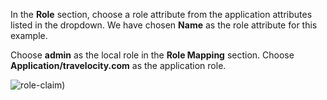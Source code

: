 In the **Role** section, choose a role attribute from the application attributes listed in the dropdown. We have chosen **Name** as the role attribute for this example. 

Choose **admin** as the local role in the **Role Mapping** section. Choose **Application/travelocity.com** as the application role. 

![role-claim](../../assets/img/samples/role-claim.png))
